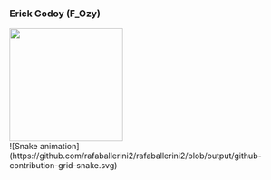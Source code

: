 ### Erick Godoy (F_Ozy)

<div>
  <a href="https://github.com/FraterOzymandias">
  <img height=200 src="https://github-readme-stats.vercel.app/api?username=ErickGodoy&show_icons=true&theme=cobalt" />
  
</a>
</div>
![Snake animation](https://github.com/rafaballerini2/rafaballerini2/blob/output/github-contribution-grid-snake.svg)
<!--
**FraterOzymandias/FraterOzymandias** is a ✨ _special_ ✨ repository because its `README.md` (this file) appears on your GitHub profile.
https://github-readme-stats.vercel.app/api/top-langs/?username=anuraghazra&layout=compact
https://github.com/FraterOzymandias
-->
